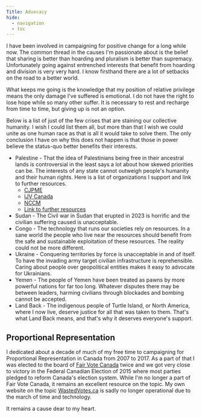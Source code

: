 ```yaml
---
Title: Advocacy
hide: 
  - navigation
  - toc
---
```

I have been involved in campaigning for positive change for a long while now. The common thread in the causes I'm passionate about is the belief that sharing is better than hoarding and pluralism is better than supremacy. Unfortunately going against entrenched interests that benefit from hoarding and division is very very hard. I know firsthand there are a lot of setbacks on the road to a better world.

What keeps me going is the knowledge that my position of relative privilege means the only damage I've suffered is emotional. I do not have the right to lose hope while so many other suffer. It is necessary to rest and recharge from time to time, but giving up is not an option.

Below is a list of just of the few crises that are staining our collective humanity. I wish I could list them all, but more than that I wish we could unite as one human race as that is all it would take to solve them. The only conclusion I have on why this does not happen is that those in power believe the status-quo better benefits their interests.

* Palestine - That the idea of Palestinians being free in their ancestral lands is controversial in the least says a lot about how skewed priorities can be. The interests of any state cannot outweigh people's humanity and their human rights. Here is a list of organizations I support and link to further resources.
    * [CJPME](https://www.cjpme.org/)
    * [IJV Canada](https://www.ijvcanada.org/)
    * [NCCM](https://www.nccm.ca/)
    * [Link to further resources](https://docs.google.com/document/d/1sLUKG5HwKtFZZXaPOT3venMDq9PnJ_NM5dFzAhTRt_Q/edit#heading=h.hg4tp0gpsmmu)
* Sudan - The Civil war in Sudan that erupted in 2023 is horrific and the civilian suffering caused is unacceptable.
* Congo - The technology that runs our societies rely on resources. In a sane world the people who live near the resources should benefit from the safe and sustainable exploitation of these resources. The reality could not be more different.
* Ukraine - Conquering territories by force is unacceptable in and of itself. To have the invading army target civilian infrastructure is reprehensible. Caring about people over geopolitical entities makes it easy to advocate for Ukrainians.
* Yemen - The people of Yemen have been treated as pawns by more powerful nations for far too long. Whatever disputes there may be between leaders, harming civilians through blockades and bombing cannot be accepted.
* Land Back - The indigenous people of Turtle Island, or North America, where I now live, deserve justice for all that was taken to them. That's what Land Back means, and that's why it deserves everyone's support.

## Proportional Representation

I dedicated about a decade of much of my free time to campaigning for Proportional Representation in Canada from 2007 to 2017. As a part of that I was elected to the board of [Fair Vote Canada](https://www.fairvote.ca) twice and we got very close to victory in the Federal Canadian Election of 2015 where most parties pledged to reform Canada's election system.
While I'm no longer a part of Fair Vote Canada, it remains an excellent resource on the topic. My own website on the topic [WastedVotes.ca](https://www.wastedvotes.ca) is sadly no longer operational due to the march of time and technology.

It remains a cause dear to my heart.
